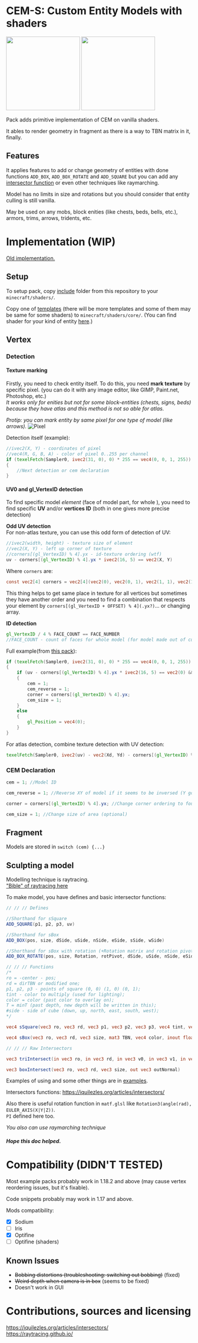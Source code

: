 # CEM-S: Custom Entity Models with shaders

<img src="img/img0.png" height=200px>
<img src="img/pack.png" height=200px>

Pack adds primitive implementation of CEM on vanilla shaders.

It ables to render geometry in fragment as there is a way to TBN matrix in it, finally.

## Features
It applies features to add or change geometry of entities with done functions `ADD_BOX`, `ADD_BOX_ROTATE` and `ADD_SQUARE` but you can add any [intersector function](https://iquilezles.org/articles/intersectors/) or even other techniques like raymarching.

Model has no limits in size and rotations but you should consider that entity culling is still vanilla.

May be used on any mobs, block enities (like chests, beds, bells, etc.), armors, trims, arrows, tridents, etc.

# Implementation (WIP)
[Old implementation.](templates/impl.md)

## Setup
To setup pack, copy [include](include/) folder from this repository to your `minecraft/shaders/`.

Copy one of [templates](templates/) (there will be more templates and some of them may be same for some shaders) to `minecraft/shaders/core/`. (You can find shader for your kind of entity [here](https://github.com/McTsts/Minecraft-Shaders-Wiki/blob/main/Core%20Shader%20List.md).)

## Vertex

### Detection

#### Texture marking

Firstly, you need to check entity itself. To do this, you need **mark texture** by specific pixel. (you can do it with any image editor, like GIMP, Paint.net, Photoshop, etc.)  
*It works only for enities but not for some block-entities (chests, signs, beds) because they have atlas and this method is not so able for atlas.*

*Protip: you can mark entity by same pixel for one type of model (like arrows).*
![Pixel](img/pixel.png)

Detection itself (example):
```glsl
//ivec2(X, Y) - coordinates of pixel
//vec4(R, G, B, A) - color of pixel 0..255 per channel
if (texelFetch(Sampler0, ivec2(31, 0), 0) * 255 == vec4(0, 0, 1, 255)) //Arrow
{
    //Next detection or cem declaration
}
```

#### UV0 and gl_VertexID detection
To find specific model *element* (face of model part, for whole ), you need to find specific **UV** and/or **vertices ID** (both in one gives more precise detection)

**Odd UV detection**  
For non-atlas texture, you can use this odd form of detection of UV:
```glsl
//ivec2(width, height) - texture size of element
//vec2(X, Y) - left up corner of texture
//corners[(gl_VertexID) % 4].yx - id-texture ordering (wtf)
uv - corners[(gl_VertexID) % 4].yx * ivec2(16, 5) == vec2(X, Y)
```
Where `corners` are:
```glsl
const vec2[4] corners = vec2[4](vec2(0), vec2(0, 1), vec2(1, 1), vec2(1, 0));
```
This thing helps to get same place in texture for all vertices but sometimes they have another order and you need to find a combination that respects your element by `corners[(gl_VertexID + OFFSET) % 4](.yx?)`... or changing array.

**ID detection**  
```glsl
gl_VertexID / 4 % FACE_COUNT == FACE_NUMBER
//FACE_COUNT - count of faces for whole model (for model made out of cubes CUBES_COUNT * 6)
```

Full example(from [this pack](examples/itemed%20arrows/assets/minecraft/shaders/core/rendertype_entity_cutout.vsh)):
```glsl
if (texelFetch(Sampler0, ivec2(31, 0), 0) * 255 == vec4(0, 0, 1, 255)) //Arrow
{
    if (uv - corners[(gl_VertexID) % 4].yx * ivec2(16, 5) == vec2(0) && gl_VertexID / 4 % 3 == 1)
    {
        cem = 1;
        cem_reverse = 1;
        corner = corners[(gl_VertexID) % 4].yx;
        cem_size = 1;
    }
    else
    {
        gl_Position = vec4(0);
    }
}
```

For atlas detection, combine texture detection with UV detection:
```glsl
texelFetch(Sampler0, ivec2(uv) - vec2(Xd, Yd) - corners[(gl_VertexID) % 4] * ivec2(W, H), 0) * 255 == vec4(R, G, B, A)
```

### CEM Declaration
```glsl
cem = 1; //Model ID

cem_reverse = 1; //Reverse XY of model if it seems to be inversed (Y goes down) Also can be use to mirror dublicate model like boots or hands of armor (optional)

corner = corners[(gl_VertexID) % 4].yx; //Change corner ordering to found one (optional)

cem_size = 1; //Change size of area (optional)
```

## Fragment
Models are stored in `switch (cem) {...}`

## Sculpting a model
Modelling technique is raytracing.  
["Bible" of raytracing here](https://raytracing.github.io/)

To make model, you have defines and basic intersector functions:
```glsl
// // // Defines

//Shorthand for sSquare
ADD_SQUARE(p1, p2, p3, uv)

//Shorthand for sBox
ADD_BOX(pos, size, dSide, uSide, nSide, eSide, sSide, wSide)

//Shorthand for sBox with rotation (+Rotation matrix and rotation pivot)
ADD_BOX_ROTATE(pos, size, Rotation, rotPivot, dSide, uSide, nSide, eSide, sSide, wSide)

// // // Functions
/*
ro = -center - pos;
rd = dirTBN or modified one;
p1, p2, p3 - points of square (0, 0) (1, 0) (0, 1);
tint - color to multiply (used for lighting);
color = color (past color to overlay on);
T = minT (past depth, new depth will be written in this);
#side - side of cube (down, up, north, east, south, west);
*/

vec4 sSquare(vec3 ro, vec3 rd, vec3 p1, vec3 p2, vec3 p3, vec4 tint, vec4 color, inout float T, vec4 uv)

vec4 sBox(vec3 ro, vec3 rd, vec3 size, mat3 TBN, vec4 color, inout float T, vec4 dSide, vec4 uSide, vec4 nSide, vec4 eSide, vec4 sSide, vec4 wSide)

// // // Raw Intersectors

vec3 triIntersect(in vec3 ro, in vec3 rd, in vec3 v0, in vec3 v1, in vec3 v2)

vec3 boxIntersect(vec3 ro, vec3 rd, vec3 size, out vec3 outNormal)
```
Examples of using and some other things are in [examples](examples/).

Intersectors functions:
https://iquilezles.org/articles/intersectors/

Also there is useful rotation function in `matf.glsl` like `Rotation3(angle(rad), EULER_AXIS(X|Y|Z))`.  
`PI` defined here too.

*You also can use raymarching technique*

##### Hope this doc helped.

# Compatibility (DIDN'T TESTED)
Most example packs probably work in 1.18.2 and above (may cause vertex reordering issues, but it's fixable).

Code snippets probably may work in 1.17 and above.

Mods compatibility:
- [x] Sodium
- [ ] Iris
- [x] Optifine
- [ ] Optifine (shaders)

## Known Issues
- ~~Bobbing distortions (troubleshooting: switching out bobbing)~~ (fixed)
- ~~Weird depth when camera is in box~~ (seems to be fixed)
- Doesn't work in GUI

# Contributions, sources and licensing
https://iquilezles.org/articles/intersectors/  
https://raytracing.github.io/